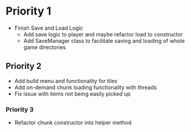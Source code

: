 # Priority 1
- Finish Save and Load Logic
    - Add save logic to player and maybe refactor load to constructor
    - Add SaveManager class to facilitate saving and loading of whole game directories

## Priority 2
- Add build menu and functionality for tiles
- Add on-demand chunk loading functionality with threads
- Fix issue with items not being easily picked up

### Priority 3
- Refactor chunk constructor into helper method
